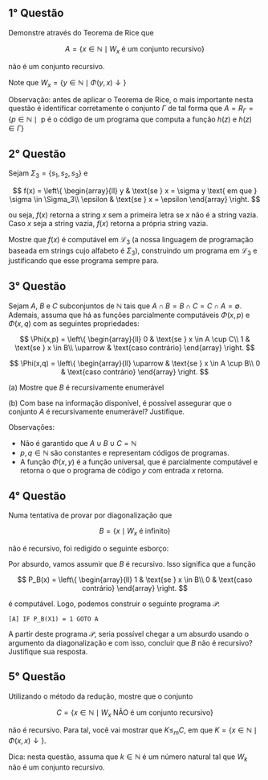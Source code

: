 ## 1° Questão

Demonstre através do Teorema de Rice que

$$A = \{x \in \mathbb{N} \mid W_x \text{ é um conjunto recursivo}\}$$

não é um conjunto recursivo.

Note que $W_x  = \{y \in \mathbb{N} \mid \Phi(y,x)\downarrow\}$

Observação: antes de aplicar o Teorema de Rice, o mais importante nesta questão é identificar corretamente o conjunto $\Gamma$ de tal forma que $A = R_{\Gamma} = \{p \in \mathbb{N} \mid \text{ p é o código de um programa que computa a função } h(z) \text{ e } h(z) \in \Gamma\}$

## 2° Questão

Sejam $\Sigma_3 = \{s_1, s_2, s_3\}$ e

$$
f(x) =
\left\{
\begin{array}{ll}
y & \text{se } x = \sigma y \text{ em que } \sigma \in \Sigma_3\\
\epsilon & \text{se } x = \epsilon
\end{array}
\right.
$$

ou seja, $f(x)$ retorna a string $x$ sem a primeira letra se $x$ não é a string vazia. Caso $x$ seja a string vazia, $f(x)$ retorna a própria string vazia.

Mostre que $f(x)$ é computável em $\mathscr{L}_3$ (a nossa linguagem de programação baseada em strings cujo alfabeto é $\Sigma_3$), construindo um programa em $\mathscr{L}_3$ e justificando que esse programa sempre para.

## 3° Questão

Sejam $A$, $B$ e $C$ subconjuntos de $\mathbb{N}$ tais que $A \cap B = B \cap C = C \cap A = \emptyset$. Ademais, assuma que há as funções parcialmente computáveis $\Phi(x, p)$ e $\Phi(x, q)$ com as seguintes propriedades:

$$
\Phi(x,p) =
\left\{
\begin{array}{ll}
0 & \text{se } x \in A \cup C\\
1 & \text{se } x \in B\\
\uparrow & \text{caso contrário}
\end{array}
\right.
$$

$$
\Phi(x,q) =
\left\{
\begin{array}{ll}
\uparrow & \text{se } x \in A \cup B\\
0 & \text{caso contrário}
\end{array}
\right.
$$

(a) Mostre que $B$ é recursivamente enumerável

(b) Com base na informação disponível, é possível assegurar que o conjunto $A$ é recursivamente enumerável? Justifique.

Observações:
- Não é garantido que $A \cup B \cup C = \mathbb{N}$
- $p, q \in \mathbb{N}$ são constantes e representam códigos de programas.
- A função $\Phi(x,y)$ é a função universal, que é parcialmente computável e retorna o que o programa de código $y$ com entrada $x$ retorna.

## 4° Questão

Numa tentativa de provar por diagonalização que

$$B = \{x \mid W_x \text{ é infinito}\}$$

não é recursivo, foi redigido o seguinte esborço:

Por absurdo, vamos assumir que $B$ é recursivo. Isso significa que a função

$$
P_B(x) =
\left\{
\begin{array}{ll}
1 & \text{se } x \in B\\
0 & \text{caso contrário}
\end{array}
\right.
$$

é computável. Logo, podemos construir o seguinte programa $\mathcal{P}$:

```
[A] IF P_B(X1) = 1 GOTO A
```

A partir deste programa $\mathcal{P}$, seria possível chegar a um absurdo usando o argumento da diagonalização e com isso, concluir que $B$ não é recursivo? Justifique sua resposta.

## 5° Questão

Utilizando o método da redução, mostre que o conjunto

$$C = \{x \in \mathbb{N} \mid W_x \text{ NÃO é um conjunto recursivo}\}$$

não é recursivo. Para tal, você vai mostrar que $K \leq_m C$, em que $K = \{x \in \mathbb{N} \mid \Phi(x,x)\downarrow\}$.

Dica: nesta questão, assuma que $k \in \mathbb{N}$ é um número natural tal que $W_k$ não é um conjunto recursivo.